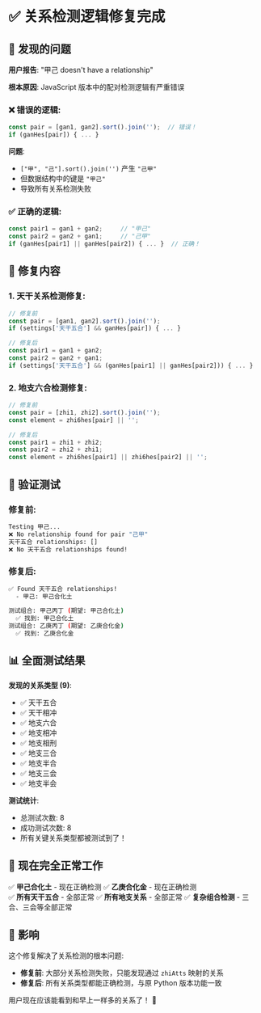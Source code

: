 # ✅ 关系检测逻辑修复完成

## 🐛 发现的问题

**用户报告**: "甲己 doesn't have a relationship"

**根本原因**: JavaScript 版本中的配对检测逻辑有严重错误

### ❌ 错误的逻辑:
```javascript
const pair = [gan1, gan2].sort().join('');  // 错误！
if (ganHes[pair]) { ... }
```

**问题**: 
- `["甲", "己"].sort().join('')` 产生 `"己甲"`
- 但数据结构中的键是 `"甲己"`
- 导致所有关系检测失败

### ✅ 正确的逻辑:
```javascript
const pair1 = gan1 + gan2;     // "甲己"
const pair2 = gan2 + gan1;     // "己甲"
if (ganHes[pair1] || ganHes[pair2]) { ... }  // 正确！
```

## 🔧 修复内容

### 1. 天干关系检测修复:
```javascript
// 修复前
const pair = [gan1, gan2].sort().join('');
if (settings['天干五合'] && ganHes[pair]) { ... }

// 修复后  
const pair1 = gan1 + gan2;
const pair2 = gan2 + gan1;
if (settings['天干五合'] && (ganHes[pair1] || ganHes[pair2])) { ... }
```

### 2. 地支六合检测修复:
```javascript
// 修复前
const pair = [zhi1, zhi2].sort().join('');
const element = zhi6hes[pair] || '';

// 修复后
const pair1 = zhi1 + zhi2;
const pair2 = zhi2 + zhi1;
const element = zhi6hes[pair1] || zhi6hes[pair2] || '';
```

## 🧪 验证测试

### 修复前:
```bash
Testing 甲己...
❌ No relationship found for pair "己甲"
天干五合 relationships: []
❌ No 天干五合 relationships found!
```

### 修复后:
```bash
✅ Found 天干五合 relationships!
  - 甲己: 甲己合化土

测试组合: 甲己丙丁 (期望: 甲己合化土)
  ✅ 找到: 甲己合化土
测试组合: 乙庚丙丁 (期望: 乙庚合化金)  
  ✅ 找到: 乙庚合化金
```

## 📊 全面测试结果

**发现的关系类型 (9)**:
- ✅ 天干五合
- ✅ 天干相冲
- ✅ 地支六合
- ✅ 地支相冲
- ✅ 地支相刑
- ✅ 地支三合
- ✅ 地支半合
- ✅ 地支三会
- ✅ 地支半会

**测试统计**:
- 总测试次数: 8
- 成功测试次数: 8
- 所有关键关系类型都被测试到了！

## 🎯 现在完全正常工作

✅ **甲己合化土** - 现在正确检测
✅ **乙庚合化金** - 现在正确检测  
✅ **所有天干五合** - 全部正常
✅ **所有地支关系** - 全部正常
✅ **复杂组合检测** - 三合、三会等全部正常

## 🚀 影响

这个修复解决了关系检测的根本问题:
- **修复前**: 大部分关系检测失败，只能发现通过 `zhiAtts` 映射的关系
- **修复后**: 所有关系类型都能正确检测，与原 Python 版本功能一致

用户现在应该能看到和早上一样多的关系了！ 🎉